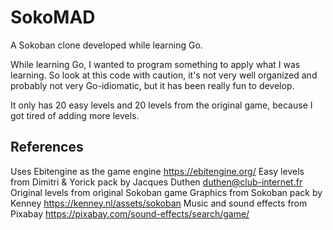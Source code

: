 # SokoMAD

A Sokoban clone developed while learning Go.

While learning Go, I wanted to program something to apply what I was learning. So look at this code with caution, it's not very well organized and probably not very Go-idiomatic, but it has been really fun to develop.

It only has 20 easy levels and 20 levels from the original game, because I got tired of adding more levels.

## References

Uses Ebitengine as the game engine https://ebitengine.org/
Easy levels from Dimitri & Yorick pack by Jacques Duthen <duthen@club-internet.fr>
Original levels from original Sokoban game
Graphics from Sokoban pack by Kenney  https://kenney.nl/assets/sokoban
Music and sound effects from Pixabay https://pixabay.com/sound-effects/search/game/
